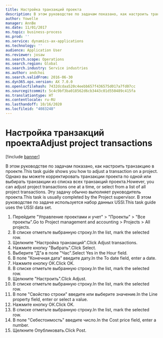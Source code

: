 ```yaml
---
title: Настройка транзакций проекта
description: В этом руководстве по задачам показано, как настроить транзакцию в проекте.
author: Yowelle
manager: AnnBe
ms.date: 11/01/2017
ms.topic: business-process
ms.prod: ''
ms.service: dynamics-ax-applications
ms.technology: ''
audience: Application User
ms.reviewer: josaw
ms.search.scope: Operations
ms.search.region: Global
ms.search.industry: Service industries
ms.author: andchoi
ms.search.validFrom: 2016-06-30
ms.dyn365.ops.version: AX 7.0.0
ms.openlocfilehash: 7432dcdaa520c4eebb657f436575d017a7fd07cc
ms.sourcegitcommit: 5c4c9bf3ba018562d6cb3443c01d550489c415fa
ms.translationtype: HT
ms.contentlocale: ru-RU
ms.lasthandoff: 10/16/2020
ms.locfileid: "4083248"
---
```

# <a name="adjust-project-transactions"></a><span data-ttu-id="00efd-103">Настройка транзакций проекта</span><span class="sxs-lookup"><span data-stu-id="00efd-103">Adjust project transactions</span></span>

[!include [banner](../../includes/banner.md)]

<span data-ttu-id="00efd-104">В этом руководстве по задачам показано, как настроить транзакцию в проекте.</span><span class="sxs-lookup"><span data-stu-id="00efd-104">This task guide shows you how to adjust a transaction on a project.</span></span> <span data-ttu-id="00efd-105">Однако вы можете корректировать транзакции проекта по одной или выбирать транзакции из списка всех транзакций проекта.</span><span class="sxs-lookup"><span data-stu-id="00efd-105">However, you can adjust project transactions one at a time, or select from a list of all project transactions.</span></span> <span data-ttu-id="00efd-106">Эту задачу обычно выполняет руководитель проекта.</span><span class="sxs-lookup"><span data-stu-id="00efd-106">This task is usually completed by the Project supervisor.</span></span> <span data-ttu-id="00efd-107">В этом руководстве по задаче используется набор данных USSI.</span><span class="sxs-lookup"><span data-stu-id="00efd-107">This task guide uses the USSI data set.</span></span>

1. <span data-ttu-id="00efd-108">Перейдите "Управление проектами и учет" > "Проекты" > "Все проекты".</span><span class="sxs-lookup"><span data-stu-id="00efd-108">Go to Project management and accounting > Projects > All projects.</span></span> 
2. <span data-ttu-id="00efd-109">В списке отметьте выбранную строку.</span><span class="sxs-lookup"><span data-stu-id="00efd-109">In the list, mark the selected row.</span></span> 
3. <span data-ttu-id="00efd-110">Щелкните "Настройка транзакций".</span><span class="sxs-lookup"><span data-stu-id="00efd-110">Click Adjust transactions.</span></span> 
4. <span data-ttu-id="00efd-111">Нажмите кнопку "Выбрать".</span><span class="sxs-lookup"><span data-stu-id="00efd-111">Click Select.</span></span> 
5. <span data-ttu-id="00efd-112">Выберите "Д"а в поле "Час".</span><span class="sxs-lookup"><span data-stu-id="00efd-112">Select Yes in the Hour field.</span></span> 
6. <span data-ttu-id="00efd-113">В поле "Конечная дата" введите дату.</span><span class="sxs-lookup"><span data-stu-id="00efd-113">In the To date field, enter a date.</span></span> 
7. <span data-ttu-id="00efd-114">Нажмите кнопку ОК.</span><span class="sxs-lookup"><span data-stu-id="00efd-114">Click OK.</span></span> 
8. <span data-ttu-id="00efd-115">В списке отметьте выбранную строку.</span><span class="sxs-lookup"><span data-stu-id="00efd-115">In the list, mark the selected row.</span></span> 
9. <span data-ttu-id="00efd-116">Щелкните "Настроить".</span><span class="sxs-lookup"><span data-stu-id="00efd-116">Click Adjust.</span></span> 
10. <span data-ttu-id="00efd-117">В списке отметьте выбранную строку.</span><span class="sxs-lookup"><span data-stu-id="00efd-117">In the list, mark the selected row.</span></span> 
11. <span data-ttu-id="00efd-118">В поле "Свойство строки" введите или выберите значение.</span><span class="sxs-lookup"><span data-stu-id="00efd-118">In the Line property field, enter or select a value.</span></span> 
12. <span data-ttu-id="00efd-119">Нажмите кнопку ОК.</span><span class="sxs-lookup"><span data-stu-id="00efd-119">Click OK.</span></span> 
13. <span data-ttu-id="00efd-120">В списке отметьте выбранную строку.</span><span class="sxs-lookup"><span data-stu-id="00efd-120">In the list, mark the selected row.</span></span> 
14. <span data-ttu-id="00efd-121">В поле "Себестоимость" введите число.</span><span class="sxs-lookup"><span data-stu-id="00efd-121">In the Cost price field, enter a number.</span></span> 
15. <span data-ttu-id="00efd-122">Щелкните Опубликовать.</span><span class="sxs-lookup"><span data-stu-id="00efd-122">Click Post.</span></span> 
